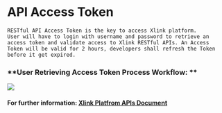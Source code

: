 # API Access Token


    RESTful API Access Token is the key to access Xlink platform.
    User will have to login with username and password to retrieve an access token and validate access to Xlink RESTful APIs. An Access Token will be valid for 2 hours, developers shall refresh the Token before it get expired.



### **User Retrieving Access Token Process Workflow:    **




![](diao_yong_ping_zheng.jpg)



#### **For further information: [Xlink Platfrom APIs Document](https://xlink.gitbooks.io/sdk-app/content/app_user_restful/yonghu_shen_fen_jie_kou.html)**
